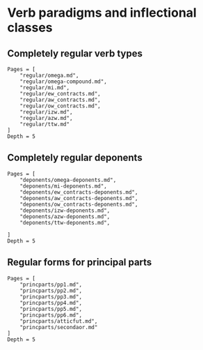 # Verb paradigms and inflectional classes


## Completely regular verb types

```@contents
Pages = [
    "regular/omega.md",
    "regular/omega-compound.md",
    "regular/mi.md",
    "regular/ew_contracts.md",
    "regular/aw_contracts.md",
    "regular/ow_contracts.md",
    "regular/izw.md",
    "regular/azw.md",
    "regular/ttw.md"
]
Depth = 5
```




## Completely regular deponents

```@contents
Pages = [
    "deponents/omega-deponents.md",
    "deponents/mi-deponents.md",
    "deponents/ew_contracts-deponents.md",
    "deponents/aw_contracts-deponents.md",
    "deponents/ow_contracts-deponents.md",
    "deponents/izw-deponents.md",
    "deponents/azw-deponents.md",
    "deponents/ttw-deponents.md",
    
]
Depth = 5
```


## Regular forms for principal parts

```@contents
Pages = [
    "princparts/pp1.md",
    "princparts/pp2.md",
    "princparts/pp3.md",
    "princparts/pp4.md",
    "princparts/pp5.md",
    "princparts/pp6.md",
    "princparts/atticfut.md",
    "princparts/secondaor.md"    
]
Depth = 5
```